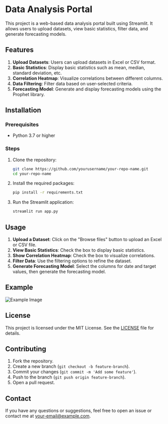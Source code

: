 # Data Analysis Portal

This project is a web-based data analysis portal built using Streamlit. It allows users to upload datasets, view basic statistics, filter data, and generate forecasting models.

## Features

1. **Upload Datasets**: Users can upload datasets in Excel or CSV format.
2. **Basic Statistics**: Display basic statistics such as mean, median, standard deviation, etc.
3. **Correlation Heatmap**: Visualize correlations between different columns.
4. **Data Filtering**: Filter data based on user-selected criteria.
5. **Forecasting Model**: Generate and display forecasting models using the Prophet library.

## Installation

### Prerequisites

- Python 3.7 or higher

### Steps

1. Clone the repository:
    ```bash
    git clone https://github.com/yourusername/your-repo-name.git
    cd your-repo-name
    ```

2. Install the required packages:
    ```bash
    pip install -r requirements.txt
    ```

3. Run the Streamlit application:
    ```bash
    streamlit run app.py
    ```

## Usage

1. **Upload a Dataset**: Click on the "Browse files" button to upload an Excel or CSV file.
2. **View Basic Statistics**: Check the box to display basic statistics.
3. **Show Correlation Heatmap**: Check the box to visualize correlations.
4. **Filter Data**: Use the filtering options to refine the dataset.
5. **Generate Forecasting Model**: Select the columns for date and target values, then generate the forecasting model.

## Example

![Example Image](path/to/your/example-image.png)

## License

This project is licensed under the MIT License. See the [LICENSE](LICENSE) file for details.

## Contributing

1. Fork the repository.
2. Create a new branch (`git checkout -b feature-branch`).
3. Commit your changes (`git commit -m 'Add some feature'`).
4. Push to the branch (`git push origin feature-branch`).
5. Open a pull request.

## Contact

If you have any questions or suggestions, feel free to open an issue or contact me at [your-email@example.com](mailto:your-email@example.com).

